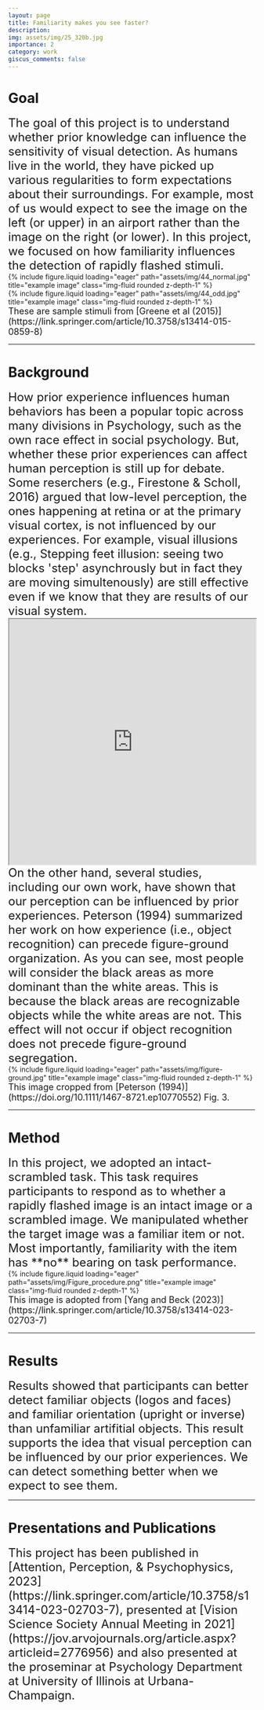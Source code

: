 ```yaml
---
layout: page
title: Familiarity makes you see faster?
description:
img: assets/img/25_320b.jpg
importance: 2
category: work
giscus_comments: false
---
```


# Goal

<span style="font-size:24px">
The goal of this project is to understand whether prior knowledge can influence the sensitivity of visual detection. As humans live in the world, they have picked up various regularities to form expectations about their surroundings. For example, most of us would expect to see the image on the left (or upper) in an airport rather than the image on the right (or lower). In this project, we focused on how familiarity influences the detection of rapidly flashed stimuli.
</span>
<div class="row">
    <div class="col-sm mt-3 mt-md-0">
        {% include figure.liquid loading="eager" path="assets/img/44_normal.jpg" title="example image" class="img-fluid rounded z-depth-1" %}
    </div>
    <div class="col-sm mt-3 mt-md-0">
        {% include figure.liquid loading="eager" path="assets/img/44_odd.jpg" title="example image" class="img-fluid rounded z-depth-1" %}
    </div>
</div>
<span style="font-size:18px">
    These are sample stimuli from [Greene et al (2015)](https://link.springer.com/article/10.3758/s13414-015-0859-8)
</span>

<hr style="height:2px;background:grey">

# Background

<span style="font-size:24px">
How prior experience influences human behaviors has been a popular topic across many divisions in Psychology, such as the own race effect in social psychology. But, whether these prior experiences can affect human perception is still up for debate. Some reserchers (e.g., Firestone & Scholl, 2016) argued that low-level perception, the ones happening at retina or at the primary visual cortex, is not influenced by our experiences. For example, visual illusions (e.g., Stepping feet illusion: seeing two blocks 'step' asynchrously but in fact they are moving simultenously) are still effective even if we know that they are results of our visual system.
</span>

<iframe
  src="https://michaelbach.de/ot/mot-feetLin/index.html"
  style="width:100%; height:500px;"
></iframe>

<span style="font-size:24px">
On the other hand, several studies, including our own work, have shown that our perception can be influenced by prior experiences. Peterson (1994) summarized her work on how experience (i.e., object recognition) can precede figure-ground organization. As you can see, most people will consider the black areas as more dominant than the white areas. This is because the black areas are recognizable objects while the white areas are not. This effect will not occur if object recognition does not precede figure-ground segregation.
</span>
<div class="row">
    <div class="col-sm mt-3 mt-md-0">
        {% include figure.liquid loading="eager" path="assets/img/figure-ground.jpg" title="example image" class="img-fluid rounded z-depth-1" %}
    </div>
</div>
<span style="font-size:18px">
    This image cropped from [Peterson (1994)](https://doi.org/10.1111/1467-8721.ep10770552) Fig. 3. 
</span>

<hr style="height:2px;background:grey">

# Method

<span style="font-size:24px">
In this project, we adopted an intact-scrambled task. This task requires participants to respond as to whether a rapidly flashed image is an intact image or a scrambled image. We manipulated whether the target image was a familiar item or not. Most importantly, familiarity with the item has **no** bearing on task performance.
</span>
<div class="row">
    <div class="col-sm mt-3 mt-md-0">
        {% include figure.liquid loading="eager" path="assets/img/Figure_procedure.png" title="example image" class="img-fluid rounded z-depth-1" %}
    </div>
</div>
<span style="font-size:18px">
    This image is adopted from [Yang and Beck (2023)](https://link.springer.com/article/10.3758/s13414-023-02703-7)
</span>

<hr style="height:2px;background:grey">

# Results

<span style="font-size:24px">
Results showed that participants can better detect familiar objects (logos and faces) and familiar orientation (upright or inverse) than unfamiliar artifitial objects. This result supports the idea that visual perception can be influenced by our prior experiences. We can detect something better when we expect to see them. 
</span>

<hr style="height:2px;background:grey">

# Presentations and Publications

<span style="font-size:24px">
This project has been published in [Attention, Perception, & Psychophysics, 2023](https://link.springer.com/article/10.3758/s13414-023-02703-7), presented at [Vision Science Society Annual Meeting in 2021](https://jov.arvojournals.org/article.aspx?articleid=2776956) and also presented at the proseminar at Psychology Department at University of Illinois at Urbana-Champaign.
</span>
